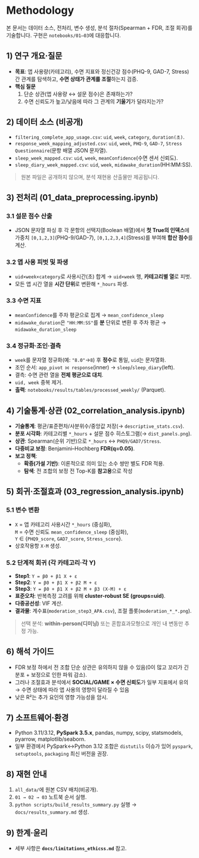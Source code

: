 # Methodology

본 문서는 데이터 소스, 전처리, 변수 생성, 분석 절차(Spearman + FDR, 조절 회귀)를 기술합니다. 구현은 `notebooks/01–03`에 대응합니다.

## 1) 연구 개요·질문
- **목표**: 앱 사용량(카테고리), 수면 지표와 정신건강 점수(PHQ-9, GAD-7, Stress) 간 관계를 탐색하고, **수면 상태가 관계를 조절**하는지 검증.
- **핵심 질문**
  1) 단순 상관(앱 사용량 ↔ 설문 점수)은 존재하는가?  
  2) 수면 신뢰도가 높고/낮음에 따라 그 관계의 **기울기**가 달라지는가?

## 2) 데이터 소스 (비공개)
- `filtering_complete_app_usage.csv`: `uid`, `week`, `category`, `duration(초)`.  
- `response_week_mapping_adjusted.csv`: `uid`, `week`, `PHQ-9`, `GAD-7`, `Stress Questionnaire`(문항 배열 JSON 문자열).  
- `sleep_week_mapped.csv`: `uid`, `week`, `meanConfidence`(수면 센서 신뢰도).  
- `sleep_diary_week_mapped.csv`: `uid`, `week`, `midawake_duration`(HH:MM:SS).

> 원본 파일은 공개하지 않으며, 분석 재현용 산출물만 제공됩니다.

## 3) 전처리 (01_data_preprocessing.ipynb)

### 3.1 설문 점수 산출
- JSON 문자열 파싱 후 각 문항의 선택지(Boolean 배열)에서 **첫 True의 인덱스**에 가중치 `[0,1,2,3]`(PHQ-9/GAD-7), `[0,1,2,3,4]`(Stress)를 부여해 **합산 점수**를 계산.

### 3.2 앱 사용 피벗 및 파생
- `uid×week×category`로 사용시간(초) 합계 → `uid×week` 행, **카테고리별 열**로 피벗.
- 모든 앱 시간 열을 **시간 단위**로 변환해 `*_hours` 파생.

### 3.3 수면 지표
- `meanConfidence`를 주차 평균으로 집계 → `mean_confidence_sleep`
- `midawake_duration`은 `"HH:MM:SS"`를 **분** 단위로 변환 후 주차 평균 → `midawake_duration_sleep`

### 3.4 정규화·조인·결측
- `week`를 문자열 정규화(예: `"8.0"`→`8`) 후 **정수**로 통일, `uid`는 문자열화.
- 조인 순서: `app_pivot ⨝ response`(inner) → `sleep`/`sleep_diary`(left).
- 결측: 수면 관련 열을 **전체 평균으로 대치**.
- `uid, week` 중복 제거.
- **출력**: `notebooks/results/tables/processed_weekly/` (Parquet).

## 4) 기술통계·상관 (02_correlation_analysis.ipynb)

- **기술통계**: 평균/표준편차/사분위수/중앙값 저장(→ `descriptive_stats.csv`).
- **분포 시각화**: 카테고리별 `*_hours` + 설문 점수 히스토그램(→ `dist_panels.png`).
- **상관**: Spearman(순위 기반)으로 `*_hours` ↔ `PHQ9/GAD7/Stress`.  
- **다중비교 보정**: Benjamini–Hochberg **FDR(q=0.05)**.  
- **보고 정책**:
  - **확증(가설 기반)**: 이론적으로 의미 있는 소수 쌍만 별도 FDR 적용.
  - **탐색**: 전 조합의 보정 전 Top-K를 **참고용**으로 작성

## 5) 회귀·조절효과 (03_regression_analysis.ipynb)

### 5.1 변수 변환
- `X` = 앱 카테고리 사용시간 `*_hours` (중심화),  
  `M` = 수면 신뢰도 `mean_confidence_sleep` (중심화),  
  `Y` ∈ {`PHQ9_score`, `GAD7_score`, `Stress_score`}.  
- 상호작용항 `X·M` 생성.

### 5.2 단계적 회귀 (각 카테고리·각 Y)
- **Step1**: `Y = β0 + β1 X + ε`  
- **Step2**: `Y = β0 + β1 X + β2 M + ε`  
- **Step3**: `Y = β0 + β1 X + β2 M + β3 (X·M) + ε`
- **표준오차**: 반복측정 고려를 위해 **cluster-robust SE (groups=uid)**.
- **다중공선성**: VIF 계산.  
- **결과물**: 계수표(`moderation_step3_APA.csv`), 조절 플롯(`moderation_*_*.png`).

> 선택 분석: **within-person(디미닝)** 또는 혼합효과모형으로 개인 내 변동만 추정 가능.

## 6) 해석 가이드
- FDR 보정 하에서 전 조합 단순 상관은 유의하지 않을 수 있음(0이 많고 꼬리가 긴 분포 + 보정으로 인한 파워 감소).  
- 그러나 조절효과 분석에서 **SOCIAL/GAME × 수면 신뢰도**가 일부 지표에서 유의 → 수면 상태에 따라 앱 사용의 영향이 달라질 수 있음
- 낮은 R²는 추가 요인의 영향 가능성을 암시.

## 7) 소프트웨어·환경
- Python 3.11/3.12, **PySpark 3.5.x**, pandas, numpy, scipy, statsmodels, pyarrow, matplotlib/seaborn.  
- 일부 환경에서 PySpark↔Python 3.12 조합은 `distutils` 이슈가 있어 `pyspark`, `setuptools`, `packaging` 최신 버전을 권장.

## 8) 재현 안내
1) `all_data/`에 원본 CSV 배치(비공개).  
2) `01 → 02 → 03` 노트북 순서 실행.  
3) `python scripts/build_results_summary.py` 실행 → `docs/results_summary.md` 생성.

## 9) 한계·윤리
- 세부 사항은 **`docs/limitations_ethicss.md`** 참고.
